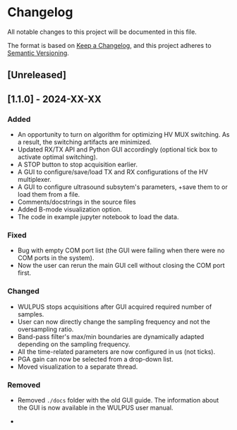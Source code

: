 # Changelog

All notable changes to this project will be documented in this file.

The format is based on [Keep a Changelog](https://keepachangelog.com/en/1.0.0/),
and this project adheres to [Semantic Versioning](https://semver.org/spec/v2.0.0.html).

## [Unreleased]

## [1.1.0] - 2024-XX-XX

### Added

- An opportunity to turn on algorithm for optimizing HV MUX switching. As a result, the switching artifacts are minimized.
- Updated RX/TX API and Python GUI accordingly (optional tick box to activate optimal switching).
- A STOP button to stop acquisition earlier.
- A GUI to configure/save/load TX and RX configurations of the HV multiplexer.
- A GUI to configure ultrasound subsytem's parameters, +save them to or load them from a file.
- Comments/docstrings in the source files
- Added B-mode visualization option.
- The code in example jupyter notebook to load the data.

### Fixed

- Bug with empty COM port list (the GUI were failing when there were no COM ports in the system).
- Now the user can rerun the main GUI cell without closing the COM port first.

### Changed

- WULPUS stops acquisitions after GUI acquired required number of samples.
- User can now directly change the sampling frequency and not the oversampling ratio.
- Band-pass filter's max/min boundaries are dynamically adapted depending on the sampling frequency.
- All the time-related parameters are now configured in us (not ticks).
- PGA gain can now be selected from a drop-down list.
- Moved visualization to a separate thread.

### Removed
- Removed `./docs` folder with the old GUI guide. The information about the GUI is now available in the WULPUS user manual.

- 